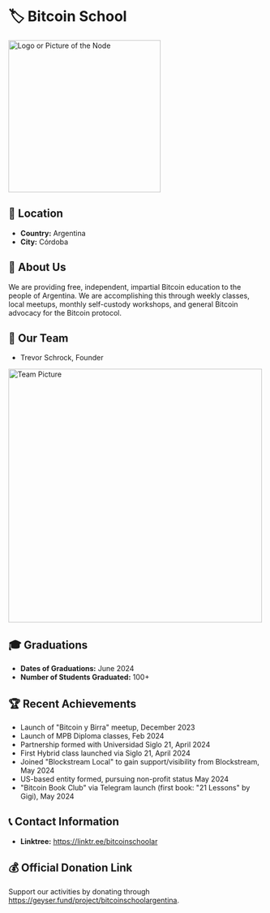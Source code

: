 # 🏷️ Bitcoin School
<img src="https://github.com/MyFirstBitcoin/Light-Node-Directory/blob/main/Argentina%20%20--%20Bitcoin%20School/New%20Logo%20(temp).jpeg" width="300" alt="Logo or Picture of the Node"> <!-- 1 picture maximum -->

## 📍 Location
- **Country:** Argentina
- **City:** Córdoba

## 📖 About Us
We are providing free, independent, impartial Bitcoin education to the people of Argentina. We are accomplishing this through weekly classes, local meetups, monthly self-custody workshops, and general Bitcoin advocacy for the Bitcoin protocol. 

## 👥 Our Team
- Trevor Schrock, Founder
  
<img src="https://github.com/MyFirstBitcoin/Light-Node-Directory/blob/main/Argentina%20%20--%20Bitcoin%20School/Founder%20Snapshot.png" width="500" alt="Team Picture"> <!-- 1 picture maximum -->

## 🎓 Graduations
- **Dates of Graduations:** June 2024
- **Number of Students Graduated:** 100+

## 🏆 Recent Achievements
- Launch of "Bitcoin y Birra" meetup, December 2023
- Launch of MPB Diploma classes, Feb 2024 
- Partnership formed with Universidad Siglo 21, April 2024
- First Hybrid class launched via Siglo 21, April 2024
- Joined "Blockstream Local" to gain support/visibility from Blockstream, May 2024
- US-based entity formed, pursuing non-profit status May 2024
- "Bitcoin Book Club" via Telegram launch (first book: "21 Lessons" by Gigi), May 2024  


## 📞 Contact Information
- **Linktree:** https://linktr.ee/bitcoinschoolar
  
## 💰 Official Donation Link
Support our activities by donating through https://geyser.fund/project/bitcoinschoolargentina.

